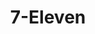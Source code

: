---
title: "7-Eleven"
url: /bothell/7-eleven-juanita-woodinville-way-northeast/
shop: convenience
---